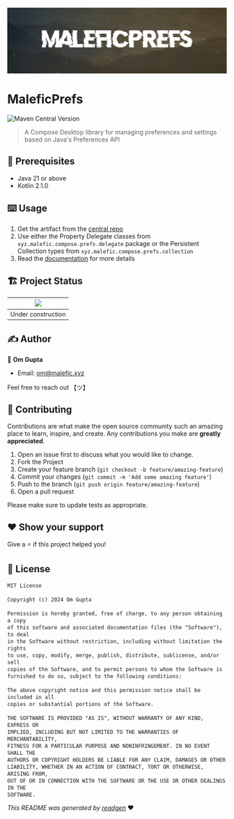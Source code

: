 ![](cover.jpeg)

# MaleficPrefs

![Maven Central Version](https://img.shields.io/maven-central/v/xyz.malefic.compose/prefs)

> A Compose Desktop library for managing preferences and settings based on Java's Preferences API

## 🦿 Prerequisites

- Java 21 or above
- Kotlin 2.1.0

## ⌨️ Usage

1. Get the artifact from the [central repo](https://central.sonatype.com/artifact/xyz.malefic.compose/prefs)
2. Use either the Property Delegate classes from `xyz.malefic.compose.prefs.delegate` package or the Persistent Collection types from `xyz.malefic.compose.prefs.collection`
3. Read the [documentation](https://prefs.compose.malefic.xyz) for more details


## 🏗 Project Status

| ![](https://i.giphy.com/media/CwfC5Pv6Rtp66h4coK/giphy.gif) |
|:-----------------------------------------------------------:|
|                     Under construction                      |

## ✍️ Author

👤 **Om Gupta**

* Email: om@malefic.xyz

Feel free to reach out 【ツ】

## 🤝 Contributing

Contributions are what make the open source community such an amazing place to learn, inspire, and create. Any
contributions you make are **greatly appreciated**.

1. Open an issue first to discuss what you would like to change.
2. Fork the Project
3. Create your feature branch (`git checkout -b feature/amazing-feature`)
4. Commit your changes (`git commit -m 'Add some amazing feature'`)
5. Push to the branch (`git push origin feature/amazing-feature`)
6. Open a pull request

Please make sure to update tests as appropriate.

## ❤ Show your support

Give a ⭐️ if this project helped you!

## 📝 License

```
MIT License

Copyright (c) 2024 Om Gupta

Permission is hereby granted, free of charge, to any person obtaining a copy
of this software and associated documentation files (the "Software"), to deal
in the Software without restriction, including without limitation the rights
to use, copy, modify, merge, publish, distribute, sublicense, and/or sell
copies of the Software, and to permit persons to whom the Software is
furnished to do so, subject to the following conditions:

The above copyright notice and this permission notice shall be included in all
copies or substantial portions of the Software.

THE SOFTWARE IS PROVIDED "AS IS", WITHOUT WARRANTY OF ANY KIND, EXPRESS OR
IMPLIED, INCLUDING BUT NOT LIMITED TO THE WARRANTIES OF MERCHANTABILITY,
FITNESS FOR A PARTICULAR PURPOSE AND NONINFRINGEMENT. IN NO EVENT SHALL THE
AUTHORS OR COPYRIGHT HOLDERS BE LIABLE FOR ANY CLAIM, DAMAGES OR OTHER
LIABILITY, WHETHER IN AN ACTION OF CONTRACT, TORT OR OTHERWISE, ARISING FROM,
OUT OF OR IN CONNECTION WITH THE SOFTWARE OR THE USE OR OTHER DEALINGS IN THE
SOFTWARE.
```

_This README was generated by [readgen](https://github.com/theapache64/readgen)_ ❤